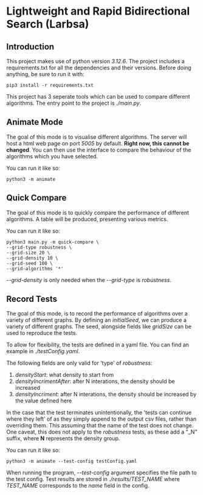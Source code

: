 # Lightweight and Rapid Bidirectional Search (Larbsa)

## Introduction
This project makes use of python version *3.12.6*.
The project includes a requirements.txt for all the dependencies and their versions.
Before doing anything, be sure to run it with:

```
pip3 install -r requirements.txt
```

This project has 3 seperate tools which can be used to compare different algorithms.
The entry point to the project is *./main.py*.

## Animate Mode
The goal of this mode is to visualise different algorithms.
The server will host a html web page on port *5005* by default. **Right now, this cannot be changed**.
You can then use the interface to compare the behaviour of the algorithms which you have selected.

You can run it like so:

```
python3 -m animate
```

## Quick Compare
The goal of this mode is to quickly compare the performance of different algorithms.
A table will be produced, presenting various metrics.

You can run it like so:

```
python3 main.py -m quick-compare \
--grid-type robustness \
--grid-size 20 \
--grid-density 10 \
--grid-seed 100 \
--grid-algorithms '*'
```

*--grid-density* is only needed when the *--grid-type* is *robustness*.

## Record Tests
The goal of this mode, is to record the performance of algorithms over a variety of different graphs.
By defining an *initialSeed*, we can produce a variety of different graphs.
The seed, alongside fields like *gridSize* can be used to reproduce the tests.

To allow for flexibility, the tests are defined in a yaml file. 
You can find an example in *./testConfig.yaml*.

The following fields are only valid for 'type' of *robustness*:
1. *densityStart*: what density to start from
2. *densityIncrimentAfter*: after N interations, the density should be increased
3. *densityIncriment*: after N interations, the density should be increased by the value defined here

In the case that the test terminates unintentionally, the 'tests can continue where they left' of as they simply
append to the output csv files, rather than overriding them. This assuming that the name of the test does not change.
One caveat, this does not apply to the *robustness* tests, as these add a "_N" suffix, where **N** represents the density group.

You can run it like so:

```
python3 -m animate --test-config testConfig.yaml
```

When running the program, *--test-config* argument specifies the file path to the test config.
Test results are stored in *./results/TEST_NAME* where *TEST_NAME* corresponds to the *name* field in the config.